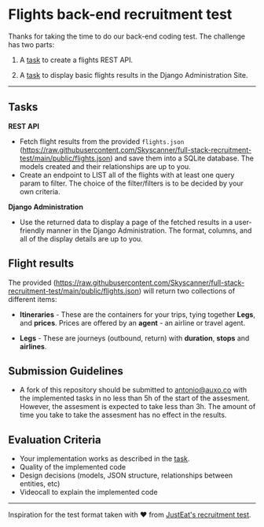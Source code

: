 # Flights back-end recruitment test

Thanks for taking the time to do our back-end coding test. The challenge has two parts:

1) A [task](#task) to create a flights REST API.

2) A [task](#task) to display basic flights results in the Django Administration Site.

----

## Tasks

**REST API**

  - Fetch flight results from the provided `flights.json` (https://raw.githubusercontent.com/Skyscanner/full-stack-recruitment-test/main/public/flights.json) and save them into a SQLite database. The models created and their relationships are up to you.
  - Create an endpoint to LIST all of the flights with at least one query param to filter. The choice of the filter/filters is to be decided by your own criteria.

**Django Administration**

- Use the returned data to display a page of the fetched results in a user-friendly manner in the Django Administration. The format, columns, and all of the display details are up to you.

## Flight results

The provided (https://raw.githubusercontent.com/Skyscanner/full-stack-recruitment-test/main/public/flights.json) will return two collections of different items:

* **Itineraries** - These are the containers for your trips, tying together **Legs**, and **prices**. Prices are offered by an **agent** - an airline or travel agent.

* **Legs** - These are journeys (outbound, return) with **duration**, **stops** and **airlines**.

## Submission Guidelines

* A fork of this repository should be submitted to antonio@auxo.co with the implemented tasks in no less than 5h of the start of the assesment. However, the assesment is expected to take less than 3h. The amount of time you take to take the assesment has no effect in the results.

## Evaluation Criteria

* Your implementation works as described in the [task](#task).
* Quality of the implemented code
* Design decisions (models, JSON structure, relationships between entities, etc)
* Videocall to explain the implemented code


----

Inspiration for the test format taken with ❤️ from [JustEat's recruitment test](https://github.com/justeat/JustEat.RecruitmentTest).
